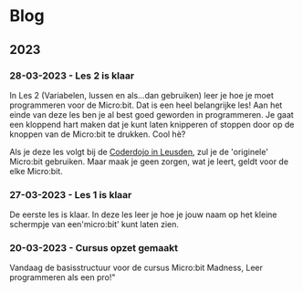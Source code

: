 # Blog

## 2023

### 28-03-2023 - Les 2 is klaar

In Les 2 (Variabelen, lussen en als...dan gebruiken) leer je hoe je moet programmeren voor de Micro:bit. Dat is een heel belangrijke les! Aan het einde van deze les ben je al best goed geworden in programmeren. Je gaat een kloppend hart maken dat je kunt laten knipperen of stoppen door op de knoppen van de Micro:bit te drukken. Cool hè?

Als je deze les volgt bij de [Coderdojo in Leusden](https://www.leusdenzet.nl/events-category/coderdojo/), zul je de 'originele' Micro:bit gebruiken. Maar maak je geen zorgen, wat je leert, geldt voor de elke Micro:bit.

### 27-03-2023 - Les 1 is klaar

De eerste les is klaar. In deze les leer je hoe je jouw naam op het kleine schermpje van een'micro:bit' kunt laten zien.

### 20-03-2023 - Cursus opzet gemaakt

Vandaag de basisstructuur voor de cursus Micro:bit Madness, Leer programmeren als een pro!"

